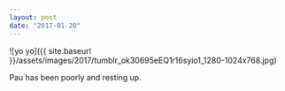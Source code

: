 ```yaml
---
layout: post
date: "2017-01-20"
---
```


![yo yo]({{ site.baseurl }}/assets/images/2017/tumblr_ok30695eEQ1r16syio1_1280-1024x768.jpg)

Pau has been poorly and resting up.
